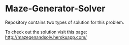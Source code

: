 # Maze-Generator-Solver

Repository contains two types of solution for this problem.

To check out the solution visit this page:
http://mazegenandsolv.herokuapp.com/
